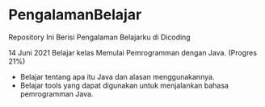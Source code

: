 # PengalamanBelajar
Repository Ini Berisi Pengalaman Belajarku di Dicoding

14 Juni 2021
Belajar kelas Memulai Pemrogramman dengan Java. (Progres 21%)
  * Belajar tentang apa itu Java dan alasan menggunakannya.
  * Belajar tools yang dapat digunakan untuk menjalankan bahasa pemrogramman Java.
